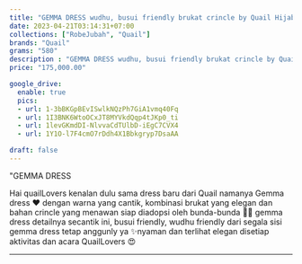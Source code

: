 ```yaml
---
title: "GEMMA DRESS wudhu, busui friendly brukat crincle by Quail Hijab"
date: 2023-04-21T03:14:31+07:00
collections: ["RobeJubah", "Quail"]
brands: "Quail"
grams: "580"
description : "GEMMA DRESS wudhu, busui friendly brukat crincle by Quail Hijab"
price: "175,000.00"

google_drive:
  enable: true
  pics:
  - url: 1-3bBKGpBEvISwlkNQzPh7GiA1vmq40Fq
  - url: 1I3BNK6WtoOCxJT8MYVkdQqp4tJKp0_ti
  - url: 1levGKmdDI-NlvvaCdTUlbD-iEgC7CVX4
  - url: 1Y1O-l7F4cmO7rDdh4X1Bbkgryp7DsaAA

draft: false
---
```


"GEMMA DRESS 

Hai quailLovers kenalan dulu sama dress baru dari Quail namanya Gemma dress ❤️ dengan warna yang cantik, kombinasi brukat yang elegan dan bahan crincle yang menawan siap diadopsi oleh bunda-bunda 🫶🏻 gemma dress detailnya secantik ini, busui friendly, wudhu friendly dari segala sisi gemma dress tetap  anggunly ya ✨nyaman dan terlihat elegan disetiap aktivitas dan acara QuailLovers 😍

---    
 
